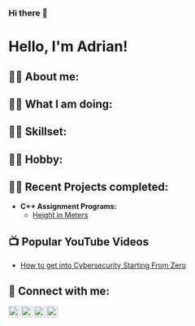 ### Hi there 👋

<h1>Hello, I'm Adrian! </h1>

<h2>👨‍💻 About me:</h2>
<h2>👨‍💻 What I am doing:</h2>
<h2>👨‍💻 Skillset:</h2>
<h2>👨‍💻 Hobby:</h2>
<h2>👨‍💻 Recent Projects completed:</h2>

- <b>C++ Assignment Programs: </b>
  - [Height in Meters](https://github.com/adismith2023/Height-in-Meters)


<h2>📺 Popular YouTube Videos</h2>

- [How to get into Cybersecurity Starting From Zero](https://www.youtube.com/watch?v=a83ASGn_V_s)

<h2> 🤳 Connect with me:</h2>

[<img align="left" alt="JoshMadakor | YouTube" width="22px" src="https://cdn.jsdelivr.net/npm/simple-icons@v3/icons/youtube.svg" />][youtube]
[<img align="left" alt="JoshMadakor | Twitter" width="22px" src="https://cdn.jsdelivr.net/npm/simple-icons@v3/icons/twitter.svg" />][twitter]
[<img align="left" alt="JoshMadakor | LinkedIn" width="22px" src="https://cdn.jsdelivr.net/npm/simple-icons@v3/icons/linkedin.svg" />][linkedin]
[<img align="left" alt="JoshMadakor | Instagram" width="22px" src="https://cdn.jsdelivr.net/npm/simple-icons@v3/icons/instagram.svg" />][instagram]

[twitter]: https://twitter.com/joshmadakor
[youtube]: https://www.youtube.com/c/joshmadakor
[instagram]: https://www.instagram.com/joshmadakor/
[linkedin]: https://linkedin.com/in/joshmadakor


